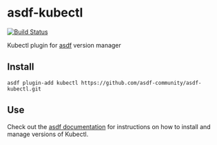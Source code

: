 # asdf-kubectl

[![Build Status](https://travis-ci.org/asdf-community/asdf-kubectl.svg?branch=master)](https://travis-ci.org/asdf-community/asdf-kubectl)

Kubectl plugin for [asdf](https://github.com/asdf-vm/asdf) version manager

## Install

```
asdf plugin-add kubectl https://github.com/asdf-community/asdf-kubectl.git
```

## Use

Check out the [asdf documentation](https://asdf-vm.com/#/core-manage-versions?id=install-version) for instructions on how to install and manage versions of Kubectl.
